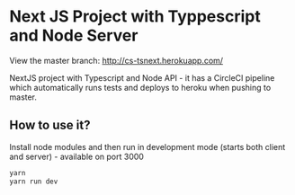 # Next JS Project with Typpescript and Node Server

View the master branch: http://cs-tsnext.herokuapp.com/

NextJS project with Typescript and Node API - it has a CircleCI pipeline which automatically runs tests and deploys to heroku when pushing to master.

## How to use it?
Install node modules and then run in development mode (starts both client and server) - available on port 3000
```bash
yarn
yarn run dev
```

